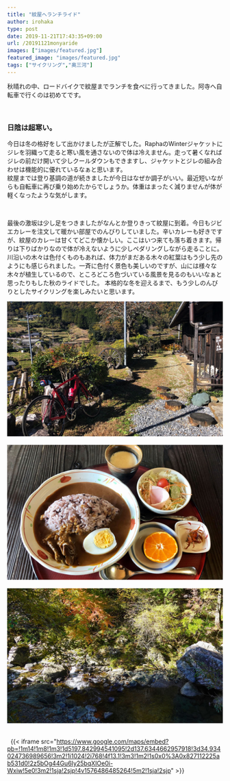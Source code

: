 ```yaml
---
title: "紋屋へランチライド"
author: irohaka
type: post
date: 2019-11-21T17:43:35+09:00
url: /20191121monyaride
images: ["images/featured.jpg"]
featured_image: "images/featured.jpg"
tags: ["サイクリング","奥三河"]
---
```


秋晴れの中、ロードバイクで紋屋までランチを食べに行ってきました。阿寺へ自転車で行くのは初めてです。
<!--more-->

<br>

### 日陰は超寒い。
今日は冬の格好をして出かけましたが正解でした。RaphaのWinterジャケットにジレを羽織って走ると寒い風を通さないので体は冷えません。走って暑くなればジレの前だけ開いて少しクールダウンもできますし、ジャケットとジレの組み合わせは機能的に優れているなぁと思います。  
紋屋までは登り基調の道が続きましたが今日はなぜか調子がいい。最近短いながらも自転車に再び乗り始めたからでしょうか。体重はまったく減りませんが体が軽くなったような気がします。  
  
<br>

最後の激坂は少し足をつきましたがなんとか登りきって紋屋に到着。今日もジビエカレーを注文して暖かい部屋でのんびりしていました。辛いカレーも好きですが、紋屋のカレーは甘くてどこか懐かしい。ここはいつ来ても落ち着きます。帰りは下りばかりなので体が冷えないように少しペダリングしながら走ることに。川沿いの木々は色付くものもあれば、体力がまだある木々の紅葉はもう少し先のようにも感じられました。一斉に色付く景色も美しいのですが、山には様々な木々が植生しているので、ところどころ色づいている風景を見るのもいいなぁと思ったりもした秋のライドでした。
本格的な冬を迎えるまで、もう少しのんびりとしたサイクリングを楽しみたいと思います。

![紋屋到着](images/2019-11-21-monya-01.jpg)  
&nbsp;<br>
![鹿肉カレー](images/2019-11-21-monya-02.jpg)  
&nbsp;<br>
![日陰はめちゃくちゃ寒い](images/2019-11-21-monya-03.jpg)  
&nbsp;<br>

&nbsp;
{{< iframe src="https://www.google.com/maps/embed?pb=!1m14!1m8!1m3!1d5197.842994541095!2d137.6344662957918!3d34.934024736989656!3m2!1i1024!2i768!4f13.1!3m3!1m2!1s0x0%3A0x827112225ab531d0!2z5bOg44Gu6Iy25bqXIOe0i-Wxiw!5e0!3m2!1sja!2sjp!4v1576486485264!5m2!1sja!2sjp" >}}

